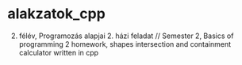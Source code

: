# alakzatok_cpp
2. félév, Programozás alapjai 2. házi feladat // Semester 2, Basics of programming 2 homework, shapes intersection and containment calculator written in cpp
